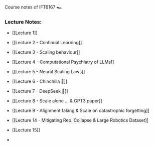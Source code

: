 Course notes of IFT6167 🏎️

### Lecture Notes:
- [[Lecture 1]]
- [[Lecture 2 - Continual Learning]]
- [[Lecture 3 - Scaling behaviour]]
- [[Lecture 4 - Computational Psychiatry of LLMs]]
- [[Lecture 5 - Neural Scaling Laws]]
- [[Lecture 6 - Chinchilla 🐁]] 
- [[Lecture 7 - DeepSeek 🐋]]
- [[Lecture 8 - Scale alone ... & GPT3 paper]]
- [[Lecture 9 - Alignment faking & Scale on catastrophic forgetting]]

- [[Lecture 14 - Mitigating Rep. Collapse & Large Robotics Dataset]]
- [[Lecture 15]]
- 